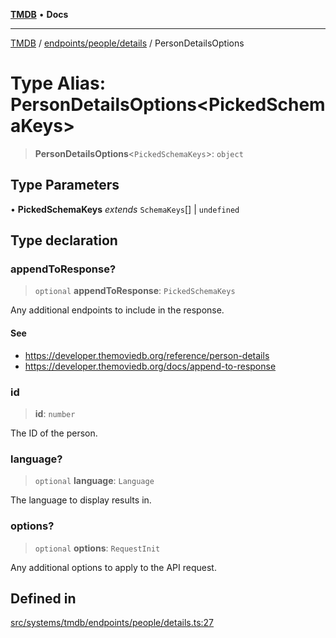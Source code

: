 [**TMDB**](../../../../README.md) • **Docs**

***

[TMDB](../../../../README.md) / [endpoints/people/details](../README.md) / PersonDetailsOptions

# Type Alias: PersonDetailsOptions\<PickedSchemaKeys\>

> **PersonDetailsOptions**\<`PickedSchemaKeys`\>: `object`

## Type Parameters

• **PickedSchemaKeys** *extends* `SchemaKeys`[] \| `undefined`

## Type declaration

### appendToResponse?

> `optional` **appendToResponse**: `PickedSchemaKeys`

Any additional endpoints to include in the response.

#### See

 - https://developer.themoviedb.org/reference/person-details
 - https://developer.themoviedb.org/docs/append-to-response

### id

> **id**: `number`

The ID of the person.

### language?

> `optional` **language**: `Language`

The language to display results in.

### options?

> `optional` **options**: `RequestInit`

Any additional options to apply to the API request.

## Defined in

[src/systems/tmdb/endpoints/people/details.ts:27](https://github.com/Norviah/media-hub/blob/e3dc67aa1738d9ad44e6a4419ef7e26de86e1452/src/systems/tmdb/endpoints/people/details.ts#L27)
